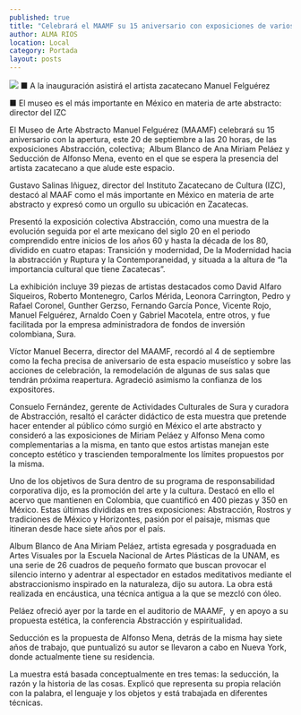 ```yaml
---
published: true
title: "Celebrará el MAAMF su 15 aniversario con exposiciones de varios artistas "
author: ALMA RIOS
location: Local
category: Portada
layout: posts
---
```


![](http://i.imgur.com/CUQq02Sm.jpg)
■ A la inauguración asistirá el artista zacatecano Manuel Felguérez

■ El museo es el más importante en México en materia de arte abstracto: director del IZC

El Museo de Arte Abstracto Manuel Felguérez (MAAMF) celebrará su 15 aniversario con la apertura, este 20 de septiembre a las 20 horas, de las exposiciones Abstracción, colectiva;  Album Blanco de Ana Miriam Peláez y Seducción de Alfonso Mena, evento en el que se espera la presencia del artista zacatecano a que alude este espacio. 

Gustavo Salinas Iñiguez, director del Instituto Zacatecano de Cultura (IZC), destacó al MAAF como el más importante en México en materia de arte abstracto y expresó como un orgullo su ubicación en Zacatecas.

Presentó la exposición colectiva Abstracción, como una muestra de la evolución seguida por el arte mexicano del siglo 20 en el periodo comprendido entre inicios de los años 60 y hasta la década de los 80, dividido en cuatro etapas: Transición y modernidad, De la Modernidad hacia la abstracción y Ruptura y la Contemporaneidad, y situada a la altura de “la importancia cultural que tiene Zacatecas”. 

La exhibición incluye 39 piezas de artistas destacados como David Alfaro Siqueiros, Roberto Montenegro, Carlos Mérida, Leonora Carrington, Pedro y Rafael Coronel, Gunther Gerzso, Fernando García Ponce, Vicente Rojo, Manuel Felguérez, Arnaldo Coen y Gabriel Macotela, entre otros, y fue facilitada por la empresa administradora de fondos de inversión colombiana, Sura.

Víctor Manuel Becerra, director del MAAMF, recordó al 4 de septiembre como la fecha precisa de aniversario de esta espacio museístico y sobre las acciones de celebración, la remodelación de algunas de sus salas que tendrán próxima reapertura. Agradeció asimismo la confianza de los expositores.

Consuelo Fernández, gerente de Actividades Culturales de Sura y curadora de Abstracción, resaltó el carácter didáctico de esta muestra que pretende hacer entender al público cómo surgió en México el arte abstracto y consideró a las exposiciones de Miriam Peláez y Alfonso Mena como complementarias a la misma, en tanto que estos artistas manejan este concepto estético y trascienden temporalmente los límites propuestos por la misma. 

Uno de los objetivos de Sura dentro de su programa de responsabilidad corporativa dijo, es la promoción del arte y la cultura. Destacó en ello el acervo que mantienen en Colombia, que cuantificó en 400 piezas y 350 en México. Estas últimas divididas en tres exposiciones: Abstracción, Rostros y tradiciones de México y Horizontes, pasión por el paisaje, mismas que itineran desde hace siete años por el país.

Album Blanco de Ana Miriam Peláez, artista egresada y posgraduada en Artes Visuales por la Escuela Nacional de Artes Plásticas de la UNAM, es una serie de 26 cuadros de pequeño formato que buscan provocar el silencio interno y adentrar al espectador en estados meditativos mediante el abstraccionismo inspirado en la naturaleza, dijo su autora. La obra está realizada en encáustica, una técnica antigua a la que se mezcló con óleo. 

Peláez ofreció ayer por la tarde en el auditorio de MAAMF,  y en apoyo a su propuesta estética, la conferencia Abstracción y espiritualidad.

Seducción es la propuesta de Alfonso Mena, detrás de la misma hay siete años de trabajo, que puntualizó su autor se llevaron a cabo en Nueva York, donde actualmente tiene su residencia. 

La muestra está basada conceptualmente en tres temas: la seducción, la razón y la historia de las cosas. Explicó que representa su propia relación con la palabra, el lenguaje y los objetos y está trabajada en diferentes técnicas. 
